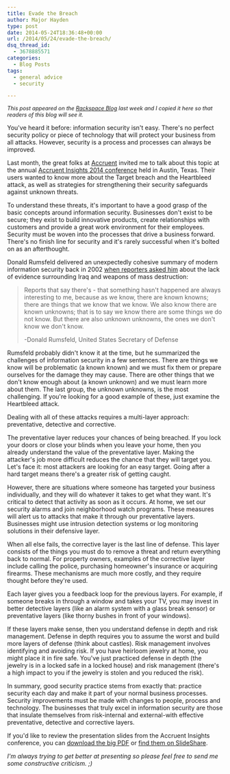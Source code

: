 ```yaml
---
title: Evade the Breach
author: Major Hayden
type: post
date: 2014-05-24T18:36:48+00:00
url: /2014/05/24/evade-the-breach/
dsq_thread_id:
  - 3678885571
categories:
  - Blog Posts
tags:
  - general advice
  - security

---
```

<em style="font-size: 90%">This post appeared on the <a href="https://www.rackspace.com/blog/evade-the-breach/">Rackspace Blog</a> last week and I copied it here so that readers of this blog will see it.</em>

You've heard it before: information security isn't easy. There's no perfect security policy or piece of technology that will protect your business from all attacks. However, security is a process and processes can always be improved.

Last month, the great folks at [Accruent][1] invited me to talk about this topic at the annual [Accruent Insights 2014 conference][2] held in Austin, Texas. Their users wanted to know more about the Target breach and the Heartbleed attack, as well as strategies for strengthening their security safeguards against unknown threats.

To understand these threats, it's important to have a good grasp of the basic concepts around information security. Businesses don't exist to be secure; they exist to build innovative products, create relationships with customers and provide a great work environment for their employees. Security must be woven into the processes that drive a business forward. There's no finish line for security and it's rarely successful when it's bolted on as an afterthought.

Donald Rumsfeld delivered an unexpectedly cohesive summary of modern information security back in 2002 [when reporters asked him][3] about the lack of evidence surrounding Iraq and weapons of mass destruction:

> Reports that say there's - that something hasn't happened are always interesting to me, because as we know, there are known knowns; there are things that we know that we know. We also know there are known unknowns; that is to say we know there are some things we do not know. But there are also unknown unknowns, the ones we don't know we don't know.
>
> -Donald Rumsfeld, United States Secretary of Defense

Rumsfeld probably didn't know it at the time, but he summarized the challenges of information security in a few sentences. There are things we know will be problematic (a known known) and we must fix them or prepare ourselves for the damage they may cause. There are other things that we don't know enough about (a known unknown) and we must learn more about them. The last group, the unknown unknowns, is the most challenging. If you're looking for a good example of these, just examine the Heartbleed attack.

Dealing with all of these attacks requires a multi-layer approach: preventative, detective and corrective.

The preventative layer reduces your chances of being breached. If you lock your doors or close your blinds when you leave your home, then you already understand the value of the preventative layer. Making the attacker's job more difficult reduces the chance that they will target you. Let's face it: most attackers are looking for an easy target. Going after a hard target means there's a greater risk of getting caught.

However, there are situations where someone has targeted your business individually, and they will do whatever it takes to get what they want. It's critical to detect that activity as soon as it occurs. At home, we set our security alarms and join neighborhood watch programs. These measures will alert us to attacks that make it through our preventative layers. Businesses might use intrusion detection systems or log monitoring solutions in their defensive layer.

When all else fails, the corrective layer is the last line of defense. This layer consists of the things you must do to remove a threat and return everything back to normal. For property owners, examples of the corrective layer include calling the police, purchasing homeowner's insurance or acquiring firearms. These mechanisms are much more costly, and they require thought before they're used.

Each layer gives you a feedback loop for the previous layers. For example, if someone breaks in through a window and takes your TV, you may invest in better detective layers (like an alarm system with a glass break sensor) or preventative layers (like thorny bushes in front of your windows).

If these layers make sense, then you understand defense in depth and risk management. Defense in depth requires you to assume the worst and build more layers of defense (think about castles). Risk management involves identifying and avoiding risk. If you have heirloom jewelry at home, you might place it in fire safe. You've just practiced defense in depth (the jewelry is in a locked safe in a locked house) and risk management (there's a high impact to you if the jewelry is stolen and you reduced the risk).

In summary, good security practice stems from exactly that: practice security each day and make it part of your normal business processes. Security improvements must be made with changes to people, process and technology. The businesses that truly excel in information security are those that insulate themselves from risk-internal and external-with effective preventative, detective and corrective layers.

If you'd like to review the presentation slides from the Accruent Insights conference, you can [download the big PDF][4] or [find them on SlideShare][5].

_I'm always trying to get better at presenting so please feel free to send me some constructive criticism. ;)_

 [1]: http://www.accruent.com/
 [2]: http://www.accruent.com/conference/insights
 [3]: https://en.wikipedia.org/wiki/There_are_known_knowns
 [4]: http://bit.ly/evadethebreach
 [5]: http://www.slideshare.net/MajorHayden/accruent-insights-2014-20140428-v8-final
